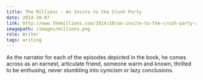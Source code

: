 ```yaml
---
title: The Millions - An Invite to the Crush Party
date: 2014-10-07
link: http://www.themillions.com/2014/10/an-invite-to-the-crush-party-andrew-durbins-mature-themes.html
imagepath: /images/millions.png
role: Writer
tags: writing
---
```

As the narrator for each of the episodes depicted in the book, he comes across as an earnest, articulate friend, someone warm and known, thrilled to be enthusing, never stumbling into cynicism or lazy conclusions. 
